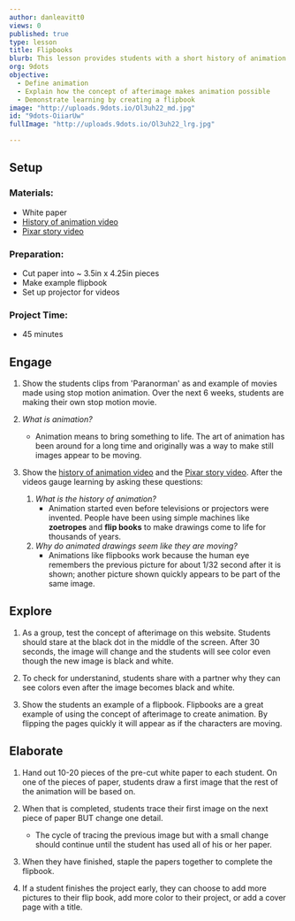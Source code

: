 ```yaml
---
author: danleavitt0
views: 0
published: true
type: lesson
title: Flipbooks
blurb: This lesson provides students with a short history of animation.  Students demonstrate learning by producing an animated flip book.
org: 9dots
objective: 
  - Define animation
  - Explain how the concept of afterimage makes animation possible
  - Demonstrate learning by creating a flipbook
image: "http://uploads.9dots.io/Ol3uh22_md.jpg"
id: "9dots-OiiarUw"
fullImage: "http://uploads.9dots.io/Ol3uh22_lrg.jpg"

---
```


## Setup

### Materials:

- White paper
- [History of animation video](http://mit.tv/Ac9egn)
- [Pixar story video](http://www.youtube.com/watch?v=oggMSPCHNtw)

### Preparation:

- Cut paper into  ~ 3.5in x 4.25in pieces
- Make example flipbook
- Set up projector for videos

### Project Time:

- 45 minutes

## Engage

1. Show the students clips from 'Paranorman' as and example of movies made using stop motion animation. Over the next 6 weeks, students are making their own stop motion movie.

2. _What is animation?_
	- Animation means to bring something to life. The art of animation has been around for a long time and originally was a way to make still images appear to be moving.

3. Show the [history of animation video](http://mit.tv/Ac9egn) and the [Pixar story video](http://www.youtube.com/watch?v=oggMSPCHNtw). After the videos gauge learning by asking these questions:
	1. _What is the history of animation?_
		- Animation started even before televisions or projectors were invented.  People have been using simple machines like **zoetropes** and **flip books** to make drawings come to life for thousands of years.
	2. _Why do animated drawings seem like they are moving?_
		- Animations like flipbooks work because the human eye remembers the previous picture for about 1/32 second after it is shown; another picture shown quickly appears to be part of the same image.

## Explore

1. As a group, test the concept of afterimage on this website. Students should stare at the black dot in the middle of the screen. After 30 seconds, the image will change and the students will see color even though the new image is black and white.

2. To check for understanind, students share with a partner why they can see colors even after the image becomes black and white.

3. Show the students an example of a flipbook. Flipbooks are a great example of using the concept of afterimage to create animation. By flipping the pages quickly it will appear as if the characters are moving. 

## Elaborate

1. Hand out 10-20 pieces of the pre-cut white paper to each student. On one of the pieces of paper, students draw a first image that the rest of the animation will be based on. 

2. When that is completed, students trace their first image on the next piece of paper BUT change one detail. 
	- The cycle of tracing the previous image but with a small change should continue until the student has used all of his or her paper.  

3. When they have finished, staple the papers together to complete the flipbook.

4. If a student finishes the project early, they can choose to add more pictures to their flip book, add more color to their project, or add a cover page with a title.
